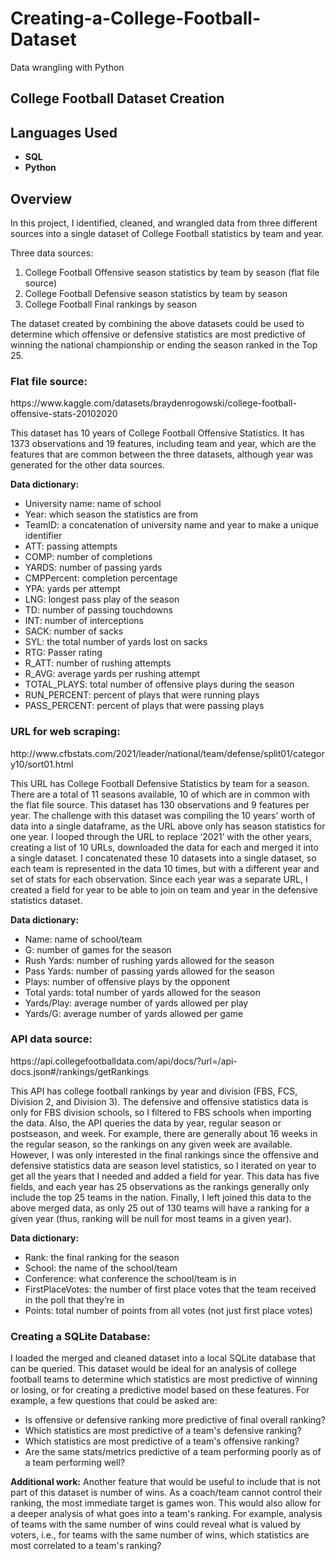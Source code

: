 # Creating-a-College-Football-Dataset
Data wrangling with Python

<h2>College Football Dataset Creation</h2>
  
  <h2>Languages Used</h2>

- <b>SQL</b> 
- <b>Python</b>

<h2>Overview</h2>
  <p> In this project, I identified, cleaned, and wrangled data from three different sources into a single dataset of College Football statistics by team and year. </p>
  
  Three data sources:
1.	College Football Offensive season statistics by team by season (flat file source)
2.	College Football Defensive season statistics by team by season
3.	College Football Final rankings by season

The dataset created by combining the above datasets could be used to determine which offensive or defensive statistics are most predictive of winning the national championship or ending the season ranked in the Top 25.

<h3>Flat file source:</h3> https://www.kaggle.com/datasets/braydenrogowski/college-football-offensive-stats-20102020
<p> This dataset has 10 years of College Football Offensive Statistics.  It has 1373 observations and 19 features, including team and year, which are the features that are common between the three datasets, although year was generated for the other data sources.</p>

<b>Data dictionary:</b>
- University name: name of school
- Year: which season the statistics are from
- TeamID: a concatenation of university name and year to make a unique identifier
- ATT: passing attempts
- COMP: number of completions
- YARDS: number of passing yards
- CMPPercent: completion percentage
- YPA: yards per attempt
- LNG: longest pass play of the season
- TD: number of passing touchdowns
- INT: number of interceptions
- SACK: number of sacks
- SYL: the total number of yards lost on sacks
- RTG: Passer rating
- R_ATT: number of rushing attempts
- R_AVG: average yards per rushing attempt
- TOTAL_PLAYS: total number of offensive plays during the season
- RUN_PERCENT: percent of plays that were running plays
- PASS_PERCENT: percent of plays that were passing plays

<h3>URL for web scraping:</h3> http://www.cfbstats.com/2021/leader/national/team/defense/split01/category10/sort01.html
<p>This URL has College Football Defensive Statistics by team for a season. There are a total of 11 seasons available, 10 of which are in common with the flat file source.  This dataset has 130 observations and 9 features per year.  The challenge with this dataset was compiling the 10 years’ worth of data into a single dataframe, as the URL above only has season statistics for one year.  I looped through the URL to replace ‘2021’ with the other years, creating a list of 10 URLs,  downloaded the data for each and merged it into a single dataset.  I concatenated these 10 datasets into a single dataset, so each team is represented in the data 10 times, but with a different year and set of stats for each observation.  Since each year was a separate URL, I created a field for year to be able to join on team and year in the defensive statistics dataset.  
  
<b>Data dictionary:</b>
- Name: name of school/team
- G: number of games for the season
- Rush Yards: number of rushing yards allowed for the season
- Pass Yards: number of passing yards allowed for the season
- Plays: number of offensive plays by the opponent
- Total yards: total number of yards allowed for the season
- Yards/Play: average number of yards allowed per play
- Yards/G: average number of yards allowed per game
  
<h3>API data source:</h3> https://api.collegefootballdata.com/api/docs/?url=/api-docs.json#/rankings/getRankings
<p>This API has college football rankings by year and division (FBS, FCS, Division 2, and Division 3).  The defensive and offensive statistics data is only for FBS division schools, so I filtered to FBS schools when importing the data.  Also, the API queries the data by year, regular season or postseason, and week.  For example, there are generally about 16 weeks in the regular season, so the rankings on any given week are available.  However, I was only interested in the final rankings since the offensive and defensive statistics data are season level statistics, so I iterated on year to get all the years that I needed and added a field for year.  This data has five fields, and each year has 25 observations as the rankings generally only include the top 25 teams in the nation.  Finally, I left joined this data to the above merged data, as only 25 out of 130 teams will have a ranking for a given year (thus, ranking will be null for most teams in a given year).
 
 <b>Data dictionary:</b>
- Rank: the final ranking for the season
- School: the name of the school/team
- Conference: what conference the school/team is in
- FirstPlaceVotes: the number of first place votes that the team received in the poll that they’re in
- Points: total number of points from all votes (not just first place votes)
  
<h3>Creating a SQLite Database:</h3>
I loaded the merged and cleaned dataset into a local SQLite database that can be queried. This dataset would be ideal for an analysis of college football teams to determine which statistics are most predictive of winning or losing, or for creating a predictive model based on these features.  For example, a few questions that could be asked are:

  - Is offensive or defensive ranking more predictive of final overall ranking?
  - Which statistics are most predictive of a team's defensive ranking?
  - Which statistics are most predictive of a team's offensive ranking?
  - Are the same stats/metrics predictive of a team performing poorly as of a team performing well?
  
<b>Additional work:</b> 
Another feature that would be useful to include that is not part of this dataset is number of wins.  As a coach/team cannot control their ranking, the most immediate target is games won.  This would also allow for a deeper analysis of what goes into a team's ranking.  For example, analysis of teams with the same number of wins could reveal what is valued by voters, i.e., for teams with the same number of wins, which statistics are most correlated to a team's ranking?

